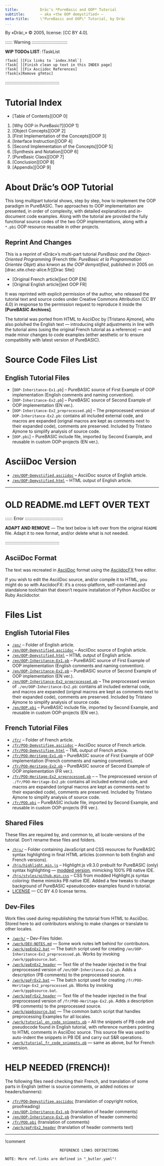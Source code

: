 ```yaml
---
title:          Dräc’s *PureBasic and OOP* Tutorial
subtitle:       — aka «the OOP demystified» —
meta-title:     \"PureBasic and OOP\" Tutorial, by Dräc
...
```


By «Dräc,» © 2005, license: [CC BY 4.0].


:::::: Warning :::::::::::::::::::::::::::::

__WIP TODOs LIST__:
!TaskList
~~~~~~~~~~~~~~~~~~~~~~~~~~~~~~~~~~~~
!Task[ ][Fix links to `index.html`]
!Task[ ][Finish clean up text in this INDEX page]
!Task[ ][Fix Asciidoc References]
!Task[x]Remove gfmtoc]
~~~~~~~~~~~~~~~~~~~~~~~~~~~~~~~~~~~~

::::::::::::::::::::::::::::::::::::::::::::



Tutorial Index
==============

- [Table of Contents][OOP 0]
1. [Why OOP in PureBasic?][OOP 1]
2. [Object Concepts][OOP 2]
3. [First Implementation of the Concepts][OOP 3]
4. [Interface Instruction][OOP 4]
5. [Second Implementation of the Concepts][OOP 5]
6. [Synthesis and Notation][OOP 6]
7. [PureBasic Class][OOP 7]
8. [Conclusion][OOP 8]
9. [Appendix][OOP 9]


About Dräc’s OOP Tutorial
=========================

This long multipart tutorial shows, step by step, how to implement the OOP paradigm in PureBASIC. Two approaches to OOP implementation are presented, in order of complexity, with detailed explanations and in-document code examples. Along with the tutorial are provided the fully functional source codes of the two OOP implementations, along with a `*.pbi` OOP resource reusable in other projects.

Reprint And Changes
-------------------

This is a reprint of «Dräc»’s multi-part tutorial *PureBasic and the Object-Oriented Programming* (French title: *PureBasic et la Programmation Orientée Objet*) also knwon as *the OOP demystified*, published in 2005 on [drac.site.chez-alice.fr][Drac Site]:

-   [Original French article][ext OOP EN]
-   [Original English article][ext OOP FR]

It was reprinted with explicit permission of the author, who released the tutorial text and source codes under Creative Commons Attribution (CC BY 4.0) in response to the permission request to reproduce it inside the __[PureBASIC Archives]__.

The tutorial was ported from HTML to AsciiDoc by [Tristano Ajmone], who also polsihed the English text — introducing slight adjustments in line with the tutorial aims (using the original French tutorial as a reference) — and made minor changes to code examples (either aesthetic or to ensure compatibility with latest version of PureBASIC).

Source Code Files List
======================

English Tutorial Files
----------------------

-   [`OOP-Inheritance-Ex1.pb`] – PureBASIC source of First Example of OOP implementation (English comments and naming convention).
-   [`OOP-Inheritance-Ex2.pb`] – PureBASIC source of Second Example of OOP implementation (EN ver.).
-   [`OOP-Inheritance-Ex2_preprocessed.pb`] – The preprocessed version of `OOP-Inheritance-Ex2.pb`: contains all included external code, and macros are expanded (orignal macros are kept as comments next to their expanded code), comments are preserved. Included by Tristano Ajmone to simplify analysis of source code.
-   [`OOP.pbi`] – PureBASIC include file, imported by Second Example, and reusable in custom OOP-projects (EN ver.).

AsciiDoc Version
======================

-   [`/en/OOP-Demystified.asciidoc`](./en/OOP-Demystified.asciidoc) – AsciiDoc source of English article.
-   [`/en/OOP-Demystified.html`](./en/OOP-Demystified.html) – HTML output of English article.

------------------------------------------------------------------------

# OLD README.md LEFT OVER TEXT

:::::: Error :::::::::::::::::::::::::::::::

__ADAPT AND REMOVE__ — The text below is left over from the original `README` file. Adapt it to new format, and/or delete what is not needed.

::::::::::::::::::::::::::::::::::::::::::::


AsciiDoc Format
---------------

The text was recreated in [AsciiDoc](http://asciidoc.org/) format using the [AsciidocFX](http://www.asciidocfx.com/) free editor.

If you wish to edit the AsciiDoc source, and/or compile it to HTML, you might do so with AsciidocFX: it’s a cross-platform, self-contanied and standalone toolchain that doesn’t require installation of Python AsciiDoc or Ruby Asciidoctor.

Files List
==========

English Tutorial Files
----------------------

-   [`/en/`](./en/) – Folder of English article.
-   [`/en/OOP-Demystified.asciidoc`](./en/OOP-Demystified.asciidoc) – AsciiDoc source of English article.
-   [`/en/OOP-Demystified.html`](./en/OOP-Demystified.html) – HTML output of English article.
-   [`/en/OOP-Inheritance-Ex1.pb`](./en/OOP-Inheritance-Ex1.pb) – PureBASIC source of First Example of OOP implementation (English comments and naming convention).
-   [`/en/OOP-Inheritance-Ex2.pb`](./en/OOP-Inheritance-Ex2.pb) – PureBASIC source of Second Example of OOP implementation (EN ver.).
-   [`/en/OOP-Inheritance-Ex2_preprocessed.pb`](./en/OOP-Inheritance-Ex2_preprocessed.pb) – The preprocessed version of `./en/OOP-Inheritance-Ex2.pb`: contains all included external code, and macros are expanded (orignal macros are kept as comments next to their expanded code), comments are preserved. Included by Tristano Ajmone to simplify analysis of source code.
-   [`/en/OOP.pbi`](./en/OOP.pbi) – PureBASIC include file, imported by Second Example, and reusable in custom OOP-projects (EN ver.).

French Tutorial Files
---------------------

-   [`/fr/`](./fr/) – Folder of French article.
-   [`/fr/POO-Demystifiee.asciidoc`](./fr/POO-Demystifiee.asciidoc) – AsciiDoc source of French article.
-   [`/fr/POO-Demystifiee.html`](./fr/POO-Demystifiee.html) – TML output of French article.
-   [`/fr/POO-Heritage-Ex1.pb`](./fr/POO-Heritage-Ex1.pb) – PureBASIC source of First Example of OOP implementation (French comments and naming convention).
-   [`/fr/POO-Heritage-Ex2.pb`](./fr/POO-Heritage-Ex2.pb) – PureBASIC source of Second Example of OOP implementation (FR ver.).
-   [`/fr/POO-Heritage-Ex2_preprocessed.pb`](./fr/POO-Heritage-Ex2_preprocessed.pb) – – The preprocessed version of `./fr/POO-Heritage-Ex2.pb`: contains all included external code, and macros are expanded (orignal macros are kept as comments next to their expanded code), comments are preserved. Included by Tristano Ajmone to simplify analysis of source code.
-   [`/fr/POO.pbi`](./fr/POO.pbi) – PureBASIC include file, imported by Second Example, and reusable in custom OOP-projects (FR ver.).

Shared Files
------------

These files are required by, and common to, all locale-versions of the tutorial. Don’t rename these files and folders.

-   [`/hjs/`](./hjs/) – Folder containing JavaScript and CSS resources for PureBASIC syntax highlighting in final HTML articles (common to both English and French versions).
-   [`/hjs/highlight.min.js`](./hjs/highlight.min.js) – Highlight.js v9.3.0 prebuilt for PureBASIC (only) syntax highlighting — [modded version](https://github.com/tajmone/highlight.js/tree/PureBASIC), mimicking 100% PB native IDE.
-   [`/hjs/styles/github.min.css`](./hjs/styles/github.min.css) – CSS from modded Highlight.js syntax coloring: theme mimicks PB native IDE. Added a few tweaks to change background of PureBASIC «pseudocode» examples found in tutorial.
-   [LICENSE](./LICENSE) — CC BY 4.0 license terms.

Dev-Files
---------

Work files used during republishing the tutorial from HTML to AsciiDoc. Stored here to aid contributors wishing to make changes or translate to other locales.

-   [`/work/`](./work/) – Dev-Files folder.
-   [`/work/DEV-NOTES.md`](./work/DEV-NOTES.md) — Some work notes left behind for contributors.
-   [`/work/ppEnEx2.bat`](./work/ppEnEx2.bat) — The batch script used for creating `/en/OOP-Inheritance-Ex2_preprocessed.pb`. Works by invoking `/work/pppbsource.bat`.
-   [`/work/ppEnEx2_header`](./work/ppEnEx2_header) — Text file of the header injected in the final preprocessed version of `/en/OOP-Inheritance-Ex2.pb`. Adds a description (PB comments) to the preprocessed source.
-   [`/work/ppFrEx2.bat`](./work/ppEnEx2.bat) — The batch script used for creating `/fr/POO-Heritage-Ex2_preprocessed.pb`. Works by invoking `/work/pppbsource.bat`.
-   [`/work/ppFrEx2_header`](./work/ppEnEx2_header) — Text file of the header injected in the final preprocessed version of `/fr/POO-Heritage-Ex2.pb`. Adds a description (PB comments) to the preprocessed source.
-   [`/work/pppbsource.bat`](./work/pppbsource.bat) — The common batch script that handles preprocessing Examples for all locales.
-   [`/work/tutorial_en_code_snippets.pb`](./work/tutorial_en_code_snippets.pb) – All the snippets of PB code and pseudocode found in English tutorial, with reference numbers pointing to HTML comments in AsciiDoc source. This source file was used to auto-indent the snippets in PB IDE and carry out S&R operations.
-   [`/work/tutorial_fr_code_snippets.pb`](./work/tutorial_fr_code_snippets.pb) — same as above, but for French version.

HELP NEEDED (FRENCH)!
=====================

The following files need checking their French, and translation of some parts in English (either is source comments, or added notices or headers/banners):

-   [`/fr/POO-Demystifiee.asciidoc`](./fr/POO-Demystifiee.asciidoc) (translation of copyright notice, proofreading)
-   [`/en/OOP-Inheritance-Ex1.pb`](./en/OOP-Inheritance-Ex1.pb) (translation of header comments)
-   [`/en/OOP-Inheritance-Ex2.pb`](./en/OOP-Inheritance-Ex2.pb) (translation of header comments)
-   [`/fr/POO.pbi`](./fr/POO.pbi) (translation of comments)
-   [`/work/ppFrEx2_header`](./work/ppEnEx2_header) (translation of header comments text)

--------------------------------------

!comment
~~~~~~~~~~~~~~~~~~~~~~~~~~~~~~~~~~~~~~~~~~~~~~~~~~~~~~~~~~~~~~~~~~~~~~~~~~~~~~
                         REFERENCE LINKS DEFINITIONS                          

NOTE: More ref.links are defined in "_butler.yaml"!
~~~~~~~~~~~~~~~~~~~~~~~~~~~~~~~~~~~~~~~~~~~~~~~~~~~~~~~~~~~~~~~~~~~~~~~~~~~~~~



